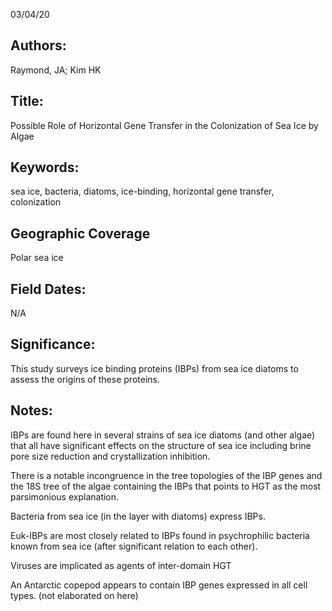 03/04/20
## Authors:
Raymond, JA; Kim HK
## Title:
Possible Role of Horizontal Gene Transfer in the Colonization of Sea Ice by Algae
## Keywords:
sea ice, bacteria, diatoms, ice-binding, horizontal gene transfer, colonization
## Geographic Coverage
Polar sea ice
## Field Dates:
N/A
## Significance:
This study surveys ice binding proteins (IBPs) from sea ice diatoms to assess the origins of these proteins.

## Notes:
IBPs are found here in several strains of sea ice diatoms (and other algae) that all have significant effects on the structure of sea ice including brine pore size reduction and crystallization inhibition.

There is a notable incongruence in the tree topologies of the IBP genes and the 18S tree of the algae containing the IBPs that points to HGT as the most parsimonious explanation.

Bacteria from sea ice (in the layer with diatoms) express IBPs.

Euk-IBPs are most closely related to IBPs found in psychrophilic bacteria known from sea ice (after significant relation to each other).

Viruses are implicated as agents of inter-domain HGT

An Antarctic copepod appears to contain IBP genes expressed in all cell types. (not elaborated on here)
